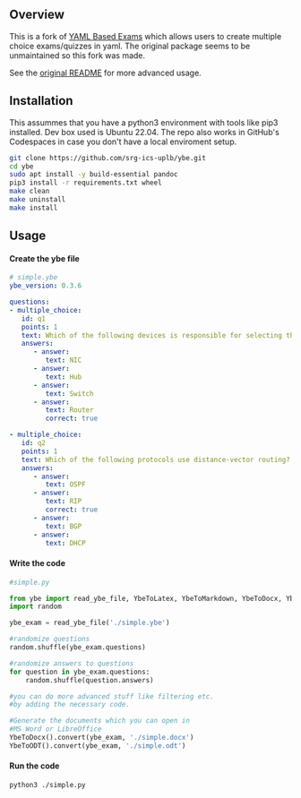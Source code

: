 ## Overview

This is a fork of [YAML Based Exams](https://github.com/robbert-harms/ybe) which 
allows users to create multiple choice exams/quizzes in yaml. The original package 
seems to be unmaintained so this fork was made. 

See the [original README](./README.rst) for more advanced usage.

## Installation

This assummes that you have a python3 environment with tools like pip3 installed.
Dev box used is Ubuntu 22.04. The repo also works in GitHub's Codespaces in case 
you don't have a local enviroment setup.

```bash
git clone https://github.com/srg-ics-uplb/ybe.git
cd ybe
sudo apt install -y build-essential pandoc
pip3 install -r requirements.txt wheel
make clean
make uninstall
make install
```

## Usage

#### Create the ybe file

```yaml
# simple.ybe
ybe_version: 0.3.6

questions:
- multiple_choice:
   id: q1
   points: 1
   text: Which of the following devices is responsible for selecting the best path for a datagram?
   answers:
      - answer:
         text: NIC
      - answer:
         text: Hub
      - answer:
         text: Switch
      - answer: 
         text: Router
         correct: true

- multiple_choice:
   id: q2
   points: 1
   text: Which of the following protocols use distance-vector routing?
   answers:
      - answer:
         text: OSPF
      - answer:
         text: RIP
         correct: true
      - answer:
         text: BGP
      - answer: 
         text: DHCP
```

#### Write the code

```python
#simple.py

from ybe import read_ybe_file, YbeToLatex, YbeToMarkdown, YbeToDocx, YbeToODT, YbeToHTML
import random

ybe_exam = read_ybe_file('./simple.ybe')

#randomize questions
random.shuffle(ybe_exam.questions)

#randomize answers to questions
for question in ybe_exam.questions:
    random.shuffle(question.answers)

#you can do more advanced stuff like filtering etc.
#by adding the necessary code. 

#Generate the documents which you can open in 
#MS Word or LibreOffice
YbeToDocx().convert(ybe_exam, './simple.docx')
YbeToODT().convert(ybe_exam, './simple.odt')

```

#### Run the code

```bash
python3 ./simple.py
```
